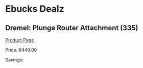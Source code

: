
# Ebucks Dealz
## Dremel: Plunge Router Attachment (335)
[Product Page](https://www.ebucks.com/web/shop/productSelected.do?prodId=349579895&catId=717342768)

Price: R449.00

Savings: 


	